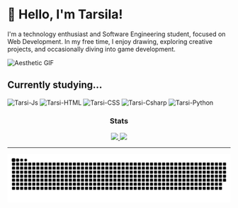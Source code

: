 <h1>👋 Hello, I'm Tarsila!</h1>

<p>I'm a technology enthusiast and Software Engineering student, focused on Web Development. In my free time, I enjoy drawing, exploring creative projects, and occasionally diving into game development.</p>

<p>
  <img src="https://media.tenor.com/cS1gD7cBC6cAAAAd/aesthetic-discord-header.gif" alt="Aesthetic GIF" style="max-width: 100%; height: auto;">
</p>

<h2>Currently studying...</h2>
<p>
  <img align="center" alt="Tarsi-Js" height="30" width="40" src="https://cdn.jsdelivr.net/gh/devicons/devicon@latest/icons/javascript/javascript-original.svg"/>
  <img align="center" alt="Tarsi-HTML" height="30" width="40" src="https://cdn.jsdelivr.net/gh/devicons/devicon@latest/icons/html5/html5-original.svg"/>
  <img align="center" alt="Tarsi-CSS" height="30" width="40" src="https://cdn.jsdelivr.net/gh/devicons/devicon@latest/icons/css3/css3-original.svg"/>
  <img align="center" alt="Tarsi-Csharp" height="30" width="40" src="https://cdn.jsdelivr.net/gh/devicons/devicon@latest/icons/csharp/csharp-original.svg"/>
  <img align="center" alt="Tarsi-Python" height="30" width="40" src="https://cdn.jsdelivr.net/gh/devicons/devicon@latest/icons/python/python-original.svg"/>
</p>

<!-- Status -->
<h3 align="center">Stats</h3>
<p align="center">
  <a href="https://github.com/tarsibfritz">
    <img width="45%" src="https://github-readme-stats.vercel.app/api?username=tarsibfritz&show_icons=true&theme=radical&include_all_commits=true&count_private=true"/>
    <img width="45%" src="https://github-readme-stats.vercel.app/api/top-langs/?username=tarsibfritz&layout=compact&langs_count=16&theme=radical"/>
  </a>
</p>

<hr/>

<picture>
  <source media="(prefers-color-scheme: dark)" srcset="https://raw.githubusercontent.com/tarsibfritz/tarsibfritz/output/github-contribution-grid-snake-dark.svg">
  <source media="(prefers-color-scheme: light)" srcset="https://raw.githubusercontent.com/tarsibfritz/tarsibfritz/output/github-contribution-grid-snake.svg">
  <img alt="github contribution grid snake animation" src="https://raw.githubusercontent.com/tarsibfritz/tarsibfritz/output/github-contribution-grid-snake.svg">
</picture>
